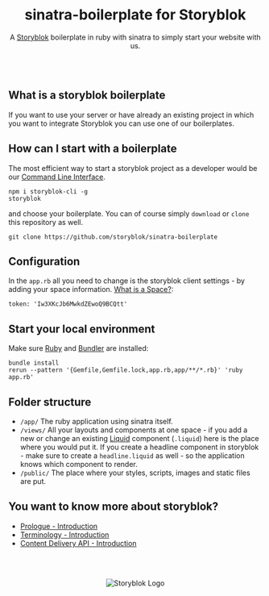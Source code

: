 <p align="center">
  <h1 align="center">sinatra-boilerplate for Storyblok</h1>
  <p align="center">A <a href="https://www.storyblok.com" target="_blank">Storyblok</a> boilerplate in ruby with sinatra to simply start your website with us.</p>
</p>
<br><br>

## What is a storyblok boilerplate
If you want to use your server or have already an existing project in which you want to integrate Storyblok you can use one of our boilerplates.

## How can I start with a boilerplate

The most efficient way to start a storyblok project as a developer would be our [Command Line Interface](https://www.storyblok.com/docs/Guides/command-line-interface).

```
npm i storyblok-cli -g
storyblok
```

and choose your boilerplate. You can of course simply `download` or `clone` this repository as well.

```
git clone https://github.com/storyblok/sinatra-boilerplate
```

## Configuration
In the `app.rb` all you need to change is the storyblok client settings - by adding your space information. [What is a Space?](https://www.storyblok.com/docs/terminology/space):

```
token: 'Iw3XKcJb6MwkdZEwoQ9BCQtt'
```

## Start your local environment

Make sure [Ruby](https://www.ruby-lang.org) and [Bundler](http://bundler.io/) are installed:

```
bundle install
rerun --pattern '{Gemfile,Gemfile.lock,app.rb,app/**/*.rb}' 'ruby app.rb'
```


## Folder structure

- `/app/`
  The ruby application using sinatra itself.
- `/views/`
  All your layouts and components at one space - if you add a new or change an existing [Liquid](http://jinja.pocoo.org/) component (`.liquid`)
  here is the place where you would put it. If you create a headline component in storyblok - make sure to create a `headline.liquid` as well - so the application knows which component to render.
- `/public/`
  The place where your styles, scripts, images and static files are put.

## You want to know more about storyblok?

- [Prologue - Introduction](https://www.storyblok.com/docs/Prologue/Introduction)
- [Terminology - Introduction](https://www.storyblok.com/docs/terminology/introduction)
- [Content Delivery API - Introduction](https://www.storyblok.com/docs/Delivery-Api/introduction)


<br>
<br>
<p align="center">
<img src="https://a.storyblok.com/f/39898/1c9c224705/storyblok_black.svg" alt="Storyblok Logo">
</p>
